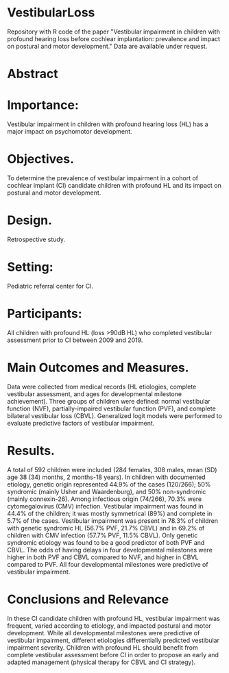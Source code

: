 # VestibularLoss
Repository with R code of the paper "Vestibular impairment in children with profound hearing loss before cochlear implantation: prevalence and impact on postural and motor development." Data are available under request.

# Abstract 

# Importance: 
Vestibular impairment in children with profound hearing loss (HL) has a major impact on psychomotor development.
# Objectives. 
To determine the prevalence of vestibular impairment in a cohort of cochlear implant (CI) candidate children with profound HL and its impact on postural and motor development.
# Design. 
Retrospective study.
# Setting: 
Pediatric referral center for CI.
# Participants:
All children with profound HL (loss >90dB HL) who completed vestibular assessment prior to CI between 2009 and 2019.
# Main Outcomes and Measures. 
Data were collected from medical records (HL etiologies, complete vestibular assessment, and ages for developmental milestone achievement). Three groups of children were defined: normal vestibular function (NVF), partially-impaired vestibular function (PVF), and complete bilateral vestibular loss (CBVL). Generalized logit models were performed to evaluate predictive factors of vestibular impairment.
# Results. 
A total of 592 children were included (284 females, 308 males, mean (SD) age 38 (34) months, 2 months-18 years). In children with documented etiology, genetic origin represented 44.9% of the cases (120/266); 50% syndromic (mainly Usher and Waardenburg), and 50% non-syndromic (mainly connexin-26). Among infectious origin (74/266), 70.3% were cytomegalovirus (CMV) infection.
Vestibular impairment was found in 44.4% of the children; it was mostly symmetrical (89%) and complete in 5.7% of the cases. Vestibular impairment was present in 78.3% of children with genetic syndromic HL (56.7% PVF, 21.7% CBVL) and in 69.2% of children with CMV infection (57.7% PVF, 11.5% CBVL). Only genetic syndromic etiology was found to be a good predictor of both PVF and CBVL.
The odds of having delays in four developmental milestones were higher in both PVF and CBVL compared to NVF, and higher in CBVL compared to PVF. All four developmental milestones were predictive of vestibular impairment.
# Conclusions and Relevance
In these CI candidate children with profound HL, vestibular impairment was frequent, varied according to etiology, and impacted postural and motor development. While all developmental milestones were predictive of vestibular impairment, different etiologies differentially predicted vestibular impairment severity. Children with profound HL should benefit from complete vestibular assessment before CI in order to propose an early and adapted management (physical therapy for CBVL and CI strategy).

